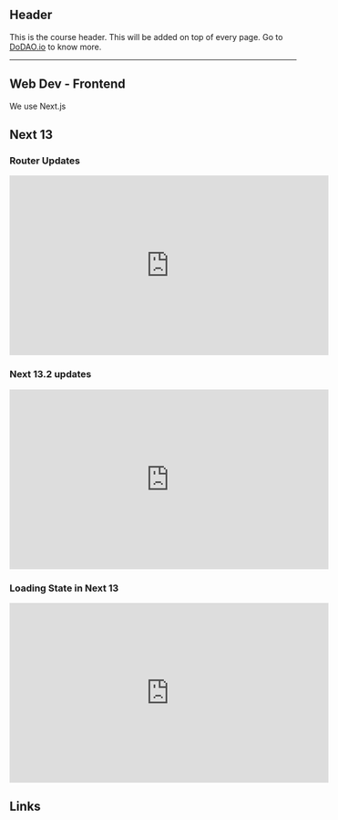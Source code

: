 ## Header
This is the course header. This will be added on top of every page. Go to [DoDAO.io](https://www.dodao.io) to know more.

---

## Web Dev - Frontend
 
We use Next.js


## Next 13

### Router Updates
<iframe width="560" height="315" src="https://www.youtube.com/embed/gSSsZReIFRk" title="YouTube video player" frameborder="0" allow="accelerometer; autoplay; clipboard-write; encrypted-media; gyroscope; picture-in-picture; web-share" allowfullscreen></iframe>

### Next 13.2 updates
<iframe width="560" height="315" src="https://www.youtube.com/embed/UfNMlhu3L4I" title="YouTube video player" frameborder="0" allow="accelerometer; autoplay; clipboard-write; encrypted-media; gyroscope; picture-in-picture; web-share" allowfullscreen></iframe>

### Loading State in Next 13
<iframe width="560" height="315" src="https://www.youtube.com/embed/2o5m1ovfl3c" title="YouTube video player" frameborder="0" allow="accelerometer; autoplay; clipboard-write; encrypted-media; gyroscope; picture-in-picture; web-share" allowfullscreen></iframe>

## Links




